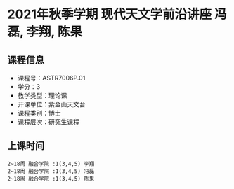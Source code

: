 # 2021年秋季学期 现代天文学前沿讲座 冯磊, 李翔, 陈果






## 课程信息

- 课程号：ASTR7006P.01
- 学分：3
- 教学类型：理论课
- 开课单位：紫金山天文台
- 课程类别：博士
- 课程层次：研究生课程

## 上课时间

```
2~18周 融合学院 :1(3,4,5) 李翔
2~18周 融合学院 :1(3,4,5) 冯磊
2~18周 融合学院 :1(3,4,5) 陈果
```


